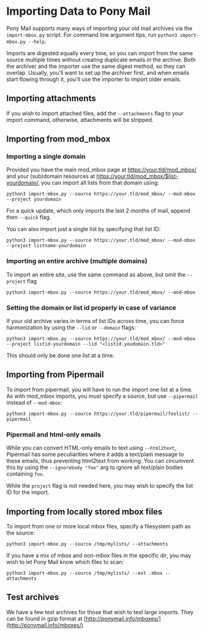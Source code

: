 # Importing Data to Pony Mail #
Pony Mail supports many ways of importing your old mail archives via the
`import-mbox.py` script. For command line argument tips, run `python3
import-mbox.py --help`.

Imports are digested equally every time, so you can
import from the same source multiple times without creating duplicate emails in
the archive. Both the archiver and the importer use the same digest method, so
they can overlap. Usually, you'll want to set up the archiver first, and when
emails start flowing through it, you'll use the importer to import older emails.

## Importing attachments
If you wish to import attached files, add the `--attachments` flag to your import command, otherwise, attachments will be stripped.

## Importing from mod_mbox

### Importing a single domain
Provided you have the main mod_mbox page at https://your.tld/mod_mbox/ and your (sub)domain resources at
https://your.tld/mod_mbox/$list-yourdomain/, you can import all lists from that domain using:

`python3 import-mbox.py --source https://your.tld/mod_mbox/ --mod-mbox --project yourdomain`

For a quick update, which only imports the last 2 months of mail, append then `--quick` flag.

You can also import just a single list by specifying that list ID:

`python3 import-mbox.py --source https://your.tld/mod_mbox/ --mod-mbox --project listname-yourdomain`

### Importing an entire archive (multiple domains)
To import an entire site, use the same command as above, but omit the `--project` flag

`python3 import-mbox.py --source https://your.tld/mod_mbox/ --mod-mbox`

### Setting the domain or list id properly in case of variance
If your old archive varies in terms of list IDs across time, you can force harmonization by using the `--lid` or `--domain` flags:

`python3 import-mbox.py --source https://your.tld/mod_mbox/ --mod-mbox --project listid-yourdomain --lid "<listid.youdomain.tld>"`

This should only be done one list at a time.

## Importing from Pipermail
To import from pipermail, you will have to run the import one list at a time. As with mod_mbox imports, you must specify a source, but use `--pipermail` instead of `--mod-mbox`:

`python3 import-mbox.py --source https://your.tld/pipermail/foolist/ --pipermail`

### Pipermail and html-only emails
While you can convert HTML-only emails to text using `--html2text`, Pipermail has some peculiarities
where it adds a text/plain message to these emails, thus preventing html2text from working. You can
circumvent this by using the `--ignorebody "foo"` arg to ignore all text/plain bodies containing `foo`.

While the `project` flag is not needed here, you may wish to specify the list ID for the import.

## Importing from locally stored mbox files
To import from one or more local mbox files, specify a filesystem path as the source:

`python3 import-mbox.py --source /tmp/mylists/ --attachments`

If you have a mix of mbox and non-mbox files in the specific dir, you may wish to let Pony Mail know which files to scan:

`python3 import-mbox.py --source /tmp/mylists/ --ext .mbox --attachments`

## Test archives
We have a few test archives for those that wish to test large imports.
They can be found in gzip format at [http://ponymail.info/mboxes/](http://ponymail.info/mboxes/)
